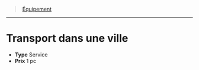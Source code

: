 ﻿---
!EquipmentItem
Type: Service
Price: 1 pc
Id: equipment_hd.md#transport-dans-une-ville
ParentLink: equipment_hd.md#Équipement
Name: Transport dans une ville
ParentName: Équipement
NameLevel: 1
Attributes:
  Name: Transport dans une ville
  Markdown: >+
    # <!--Name-->Transport dans une ville<!--/Name-->


    - **Type** <!--Type-->Service<!--/Type-->

    - **Prix** <!--Price-->1 pc<!--/Price-->

  Type: Service
  Price: 1 pc
AttributesDictionary: >+
  Name: Transport dans une ville

  Markdown: >+

    # <!--Name-->Transport dans une ville<!--/Name-->





    - **Type** <!--Type-->Service<!--/Type-->



    - **Prix** <!--Price-->1 pc<!--/Price-->



  Type: Service

  Price: 1 pc

---
> [Équipement](hd_equipment.md)

---

# Transport dans une ville

- **Type** Service
- **Prix** 1 pc

